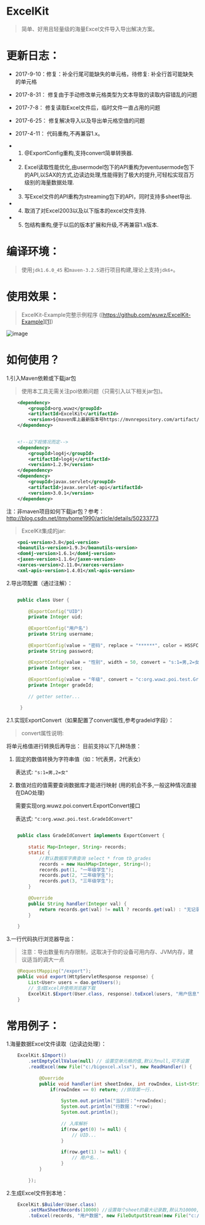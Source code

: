 # ExcelKit

> 简单、好用且轻量级的海量Excel文件导入导出解决方案。



# 更新日志：

*   2017-9-10：修复：补全行尾可能缺失的单元格，待修复: 补全行首可能缺失的单元格

*   2017-8-31： 修复由于手动修改单元格类型为文本导致的读取内容错乱的问题

*   2017-7-8： 修复读取Excel文件后，临时文件一直占用的问题

*   2017-6-25： 修复解决导入以及导出单元格空值的问题

*   2017-4-11： 代码重构,不再兼容1.x。
*   1. @ExportConfig重构,支持convert简单转换器.
*   2. Excel读取性能优化,由usermodel包下的API重构为eventusermode包下的API,以SAX的方式,边读边处理,性能得到了极大的提升,可轻松实现百万级别的海量数据处理.
*   3. 写Excel文件的API重构为streaming包下的API，同时支持多sheet导出.
*   4. 取消了对Excel2003以及以下版本的excel文件支持.
*   5. 包结构重构,便于以后的版本扩展和升级,不再兼容1.x版本.


# 编译环境：
> 使用``` jdk1.6.0_45 ``` 和```maven-3.2.5```进行项目构建,理论上支持```jdk6+```。

# 使用效果：
> ExcelKit-Example完整示例程序 ([https://github.com/wuwz/ExcelKit-Example][1])

![image](https://raw.githubusercontent.com/wuwz/ExcelKit-Example/master/example.gif)

# 如何使用？


1.引入Maven依赖或下载jar包

> 使用本工具无需关注poi依赖问题（只需引入以下相关jar包)。

``` xml
    <dependency>
        <groupId>org.wuwz</groupId>
        <artifactId>ExcelKit</artifactId>
        <version>${maven库上最新版本号https://mvnrepository.com/artifact/org.wuwz/ExcelKit}</version>
    </dependency>

		
    <!--以下视情况而定-->
    <dependency>
        <groupId>log4j</groupId>
        <artifactId>log4j</artifactId>
        <version>1.2.9</version>
    </dependency>
    <dependency>
        <groupId>javax.servlet</groupId>
        <artifactId>javax.servlet-api</artifactId>
        <version>3.0.1</version>
    </dependency>
```

注：非maven项目如何下载jar包？参考：http://blog.csdn.net/itmyhome1990/article/details/50233773

> ExcelKit集成的jar:
``` xml
	<poi-version>3.8</poi-version>
	<beanutils-version>1.9.3</beanutils-version>
	<dom4j-version>1.6.1</dom4j-version>
	<jaxen-version>1.1.6</jaxen-version>
	<xerces-version>2.11.0</xerces-version>
	<xml-apis-version>1.4.01</xml-apis-version>
```

       

2.导出项配置（通过注解）：
 
``` java

	public class User {
	
	    @ExportConfig("UID")
	    private Integer uid;
	    
	    @ExportConfig("用户名")
	    private String username;
	    
	    @ExportConfig(value = "密码", replace = "******", color = HSSFColor.RED.index)
	    private String password;
	
	    @ExportConfig(value = "性别", width = 50, convert = "s:1=男,2=女")
	    private Integer sex;
	
	    @ExportConfig(value = "年级", convert = "c:org.wuwz.poi.test.GradeIdConvert")
	    private Integer gradeId;
	    
	    // getter setter...
	    
	 }
```

2.1.实现ExportConvert（如果配置了convert属性,参考gradeId字段）：

> convert属性说明:

将单元格值进行转换后再导出：
目前支持以下几种场景：

1. 固定的数值转换为字符串值（如：1代表男，2代表女）

	表达式: ```"s:1=男,2=女"```
	
	
2. 数值对应的值需要查询数据库才能进行映射 (用的机会不多,一般这种情况直接在DAO处理)

   需要实现org.wuwz.poi.convert.ExportConvert接口
   
   表达式: ```"c:org.wuwz.poi.test.GradeIdConvert"```
	

``` java

	public class GradeIdConvert implements ExportConvert {
	
	    static Map<Integer, String> records;
	    static {
	        //默认数据库字典查询 select * from tb_grades
	        records = new HashMap<Integer, String>();
	        records.put(1, "一年级学生");
	        records.put(2, "二年级学生");
	        records.put(3, "三年级学生");
	    }
	    
	    @Override
	    public String handler(Integer val) {
	        return records.get(val) != null ? records.get(val) : "无记录";
	    }
	
	}
```

        

3.一行代码执行浏览器导出：
> 注意：导出数量有内存限制，这取决于你的设备可用内存、JVM内存，建议适当的调大一点

``` java
	@RequestMapping("/export");
	public void export(HttpServletResponse response) {
	    List<User> users = dao.getUsers();
	    // 生成Excel并使用浏览器下载
	    ExcelKit.$Export(User.class, response).toExcel(users, "用户信息");
	}
```

		

	

# 常用例子：

1.海量数据Excel文件读取（边读边处理）：

	

``` java
	ExcelKit.$Import()
	    .setEmptyCellValue(null) // 设置空单元格的值,默认为null,可不设置
	    .readExcel(new File("c:/bigexcel.xlsx"), new ReadHandler() {
	    
            @Override
            public void handler(int sheetIndex, int rowIndex, List<String> row) {
                if(rowIndex == 0) return; //排除第一行..
                
                    System.out.println("当前行："+rowIndex);
                    System.out.println("行数据："+row);
                    System.out.println();
                    
                    // 入库解析
                    if(row.get(0) != null) {
                        // UID...
                    } 
                    
                    if(row.get(1) != null) {
                        // 用户名..
                    }
            }
	    
	    });
```


 

2.生成Excel文件到本地：
 

``` java
	ExcelKit.$Builder(User.class)
	    .setMaxSheetRecords(10000) //设置每个sheet的最大记录数,默认为10000,可不设置
	    .toExcel(records, "用户数据", new FileOutputStream(new File("c:/test001.xlsx")));
```
	
	

  [1]: https://github.com/wuwz/ExcelKit-Example